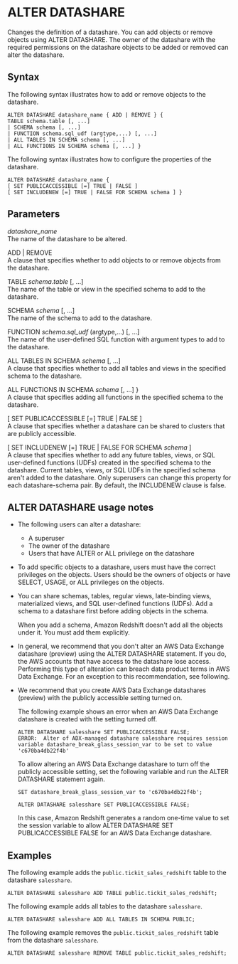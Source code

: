 # ALTER DATASHARE<a name="r_ALTER_DATASHARE"></a>

Changes the definition of a datashare\. You can add objects or remove objects using ALTER DATASHARE\. The owner of the datashare with the required permissions on the datashare objects to be added or removed can alter the datashare\.

## Syntax<a name="r_ALTER_DATASHARE-synopsis"></a>

The following syntax illustrates how to add or remove objects to the datashare\.

```
ALTER DATASHARE datashare_name { ADD | REMOVE } { 
TABLE schema.table [, ...] 
| SCHEMA schema [, ...] 
| FUNCTION schema.sql_udf (argtype,...) [, ...] 
| ALL TABLES IN SCHEMA schema [, ...] 
| ALL FUNCTIONS IN SCHEMA schema [, ...] }
```

The following syntax illustrates how to configure the properties of the datashare\.

```
ALTER DATASHARE datashare_name { 
[ SET PUBLICACCESSIBLE [=] TRUE | FALSE ] 
[ SET INCLUDENEW [=] TRUE | FALSE FOR SCHEMA schema ] }
```

## Parameters<a name="r_ALTER_DATASHARE-parameters"></a>

*datashare\_name*  
The name of the datashare to be altered\. 

ADD \| REMOVE  
A clause that specifies whether to add objects to or remove objects from the datashare\.

TABLE *schema*\.*table* \[, \.\.\.\]  
The name of the table or view in the specified schema to add to the datashare\.

SCHEMA *schema* \[, \.\.\.\]   
The name of the schema to add to the datashare\.

FUNCTION *schema*\.*sql\_udf* \(argtype,\.\.\.\) \[, \.\.\.\]  
The name of the user\-defined SQL function with argument types to add to the datashare\.

ALL TABLES IN SCHEMA *schema*  \[, \.\.\.\]   
A clause that specifies whether to add all tables and views in the specified schema to the datashare\.

ALL FUNCTIONS IN SCHEMA *schema* \[, \.\.\.\] \}  
A clause that specifies adding all functions in the specified schema to the datashare\.

\[ SET PUBLICACCESSIBLE \[=\] TRUE \| FALSE \]  
A clause that specifies whether a datashare can be shared to clusters that are publicly accessible\.

\[ SET INCLUDENEW \[=\] TRUE \| FALSE FOR SCHEMA *schema* \]  
A clause that specifies whether to add any future tables, views, or SQL user\-defined functions \(UDFs\) created in the specified schema to the datashare\. Current tables, views, or SQL UDFs in the specified schema aren't added to the datashare\. Only superusers can change this property for each datashare\-schema pair\. By default, the INCLUDENEW clause is false\. 

## ALTER DATASHARE usage notes<a name="r_ALTER_DATASHARE_usage"></a>
+ The following users can alter a datashare:
  + A superuser
  + The owner of the datashare
  + Users that have ALTER or ALL privilege on the datashare
+ To add specific objects to a datashare, users must have the correct privileges on the objects\. Users should be the owners of objects or have SELECT, USAGE, or ALL privileges on the objects\.
+ You can share schemas, tables, regular views, late\-binding views, materialized views, and SQL user\-defined functions \(UDFs\)\. Add a schema to a datashare first before adding objects in the schema\. 

  When you add a schema, Amazon Redshift doesn't add all the objects under it\. You must add them explicitly\. 
+ In general, we recommend that you don't alter an AWS Data Exchange datashare \(preview\) using the ALTER DATASHARE statement\. If you do, the AWS accounts that have access to the datashare lose access\. Performing this type of alteration can breach data product terms in AWS Data Exchange\. For an exception to this recommendation, see following\.
+ We recommend that you create AWS Data Exchange datashares \(preview\) with the publicly accessible setting turned on\.

  The following example shows an error when an AWS Data Exchange datashare is created with the setting turned off\.

  ```
  ALTER DATASHARE salesshare SET PUBLICACCESSIBLE FALSE;
  ERROR:  Alter of ADX-managed datashare salesshare requires session variable datashare_break_glass_session_var to be set to value 'c670ba4db22f4b'
  ```

  To allow altering an AWS Data Exchange datashare to turn off the publicly accessible setting, set the following variable and run the ALTER DATASHARE statement again\.

  ```
  SET datashare_break_glass_session_var to 'c670ba4db22f4b';
  ```

  ```
  ALTER DATASHARE salesshare SET PUBLICACCESSIBLE FALSE;
  ```

  In this case, Amazon Redshift generates a random one\-time value to set the session variable to allow ALTER DATASHARE SET PUBLICACCESSIBLE FALSE for an AWS Data Exchange datashare\.

## Examples<a name="r_ALTER_DATASHARE_examples"></a>

The following example adds the `public.tickit_sales_redshift` table to the datashare `salesshare`\.

```
ALTER DATASHARE salesshare ADD TABLE public.tickit_sales_redshift;
```

The following example adds all tables to the datashare `salesshare`\.

```
ALTER DATASHARE salesshare ADD ALL TABLES IN SCHEMA PUBLIC;
```

The following example removes the `public.tickit_sales_redshift` table from the datashare `salesshare`\.

```
ALTER DATASHARE salesshare REMOVE TABLE public.tickit_sales_redshift;
```